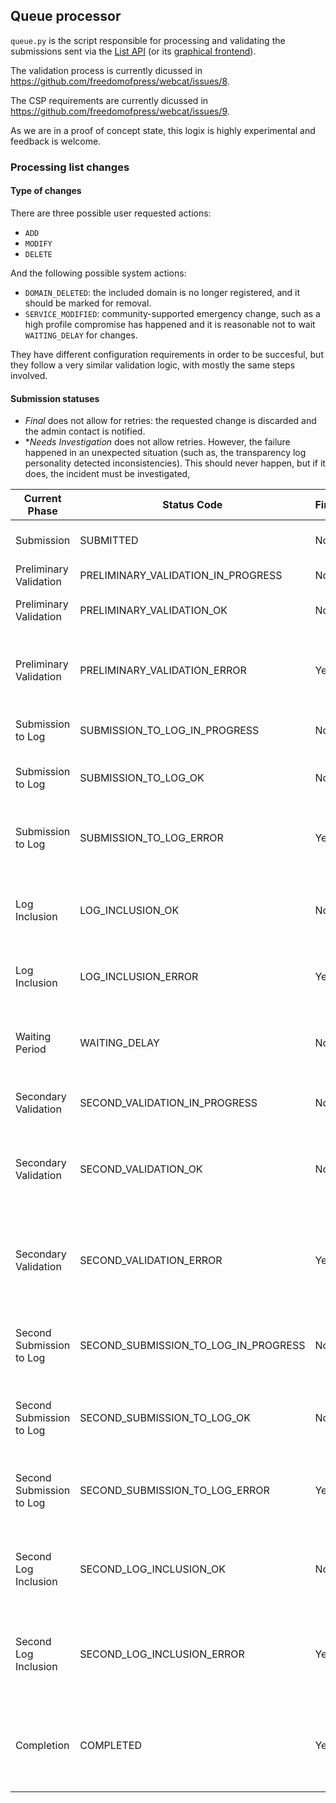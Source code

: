 ## Queue processor
`queue.py` is the script responsible for processing and validating the submissions sent via the [List API](https://github.com/freedomofpress/webcat/tree/main/list_server#list-api) (or its [graphical frontend](https://github.com/freedomofpress/webcat/blob/main/web/list.html)).

The validation process is currently dicussed in https://github.com/freedomofpress/webcat/issues/8.

The CSP requirements are currently dicussed in https://github.com/freedomofpress/webcat/issues/9.

As we are in a proof of concept state, this logix is highly experimental and feedback is welcome.

### Processing list changes
#### Type of changes
There are three possible user requested actions:
 - `ADD`
 - `MODIFY`
 - `DELETE`

And the following possible system actions:
 - `DOMAIN_DELETED`: the included domain is no longer registered, and it should be marked for removal.
 - `SERVICE_MODIFIED`: community-supported emergency change, such as a high profile compromise has happened and it is reasonable not to wait `WAITING_DELAY` for changes.

They have different configuration requirements in order to be succesful, but they follow a very similar validation logic, with mostly the same steps involved.

#### Submission statuses
 - *Final* does not allow for retries: the requested change is discarded and the admin contact is notified.
 - **Needs Investigation* does not allow retries. However, the failure happened in an unexpected situation (such as, the transparency log personality detected inconsistencies). This should never happen, but if it does, the incident must be investigated,


| **Current Phase**       | **Status Code**                   | **Final** | **Needs Investigation** | **Description**                                                                                 | **Next Successful State**         | **Next Error State**                 |
|--------------------------|-----------------------------------|-----------|--------------------------|-------------------------------------------------------------------------------------------------|------------------------------------|---------------------------------------|
| Submission              | SUBMITTED                        | No        | No                       | Request received and saved.                                                                     | PRELIMINARY_VALIDATION_IN_PROGRESS | -                                     |
| Preliminary Validation  | PRELIMINARY_VALIDATION_IN_PROGRESS | No        | No                       | Initial checks in progress.                                                                     | PRELIMINARY_VALIDATION_OK          | PRELIMINARY_VALIDATION_ERROR          |
| Preliminary Validation  | PRELIMINARY_VALIDATION_OK        | No        | No                       | Initial validation successful.                                                                  | SUBMISSION_TO_LOG_IN_PROGRESS      | -                                     |
| Preliminary Validation  | PRELIMINARY_VALIDATION_ERROR     | Yes       | No                       | Configuration error during initial validation; change discarded.                                | -                                  | -                                     |
| Submission to Log       | SUBMISSION_TO_LOG_IN_PROGRESS    | No        | No                       | Sending to Transparency API.                                                                    | SUBMISSION_TO_LOG_OK               | SUBMISSION_TO_LOG_ERROR               |
| Submission to Log       | SUBMISSION_TO_LOG_OK             | No        | No                       | Submission accepted by Transparency API.                                                       | LOG_INCLUSION_OK                   | -                                     |
| Submission to Log       | SUBMISSION_TO_LOG_ERROR          | Yes       | Yes                      | Transparency API rejected submission; change discarded.                                         | -                                  | -                                     |
| Log Inclusion           | LOG_INCLUSION_OK                | No        | No                       | Transparency API returned a valid log inclusion proof; merge successful.                       | WAITING_DELAY                      | -                                     |
| Log Inclusion           | LOG_INCLUSION_ERROR             | Yes       | Yes                      | Log inclusion proof failed; change discarded.                                                  | -                                  | -                                     |
| Waiting Period          | WAITING_DELAY                   | No        | No                       | All steps successful; waiting period before secondary validation.                              | SECOND_VALIDATION_IN_PROGRESS      | -                                     |
| Secondary Validation    | SECOND_VALIDATION_IN_PROGRESS   | No        | No                       | Secondary checks in progress.                                                                   | SECOND_VALIDATION_OK               | SECOND_VALIDATION_ERROR               |
| Secondary Validation    | SECOND_VALIDATION_OK            | No        | No                       | Secondary validation successful; configuration matches the first validation.                   | SECOND_SUBMISSION_TO_LOG_IN_PROGRESS | -                                     |
| Secondary Validation    | SECOND_VALIDATION_ERROR         | Yes       | No                       | Secondary validation failed; configuration mismatch or error; change discarded.                | -                                  | -                                     |
| Second Submission to Log| SECOND_SUBMISSION_TO_LOG_IN_PROGRESS | No        | No                       | Sending results of secondary validation to Transparency API.                                   | SECOND_SUBMISSION_TO_LOG_OK        | SECOND_SUBMISSION_TO_LOG_ERROR        |
| Second Submission to Log| SECOND_SUBMISSION_TO_LOG_OK      | No        | No                       | Second submission accepted by Transparency API.                                                | SECOND_LOG_INCLUSION_OK            | -                                     |
| Second Submission to Log| SECOND_SUBMISSION_TO_LOG_ERROR   | Yes       | Yes                      | Transparency API rejected second submission; change discarded.                                 | -                                  | -                                     |
| Second Log Inclusion    | SECOND_LOG_INCLUSION_OK         | No        | No                       | Transparency API returned a valid log inclusion proof; merge successful.                       | COMPLETED                          | -                                     |
| Second Log Inclusion    | SECOND_LOG_INCLUSION_ERROR      | Yes       | Yes                      | Log inclusion proof failed during second inclusion; change discarded.                          | -                                  | -                                     |
| Completion              | COMPLETED                       | Yes       | No                       | Process completed successfully; change included in the next list distribution.                 | -                                  | -                                     |
